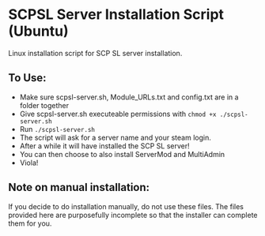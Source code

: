 # SCPSL Server Installation Script (Ubuntu)
Linux installation script for SCP SL server installation.

## To Use:
- Make sure scpsl-server.sh, Module_URLs.txt and config.txt are in a folder together
- Give scpsl-server.sh executeable permissions with `chmod +x ./scpsl-server.sh`
- Run `./scpsl-server.sh`
- The script will ask for a server name and your steam login.
- After a while it will have installed the SCP SL server!
- You can then choose to also install ServerMod and MultiAdmin
- Viola!

## Note on manual installation:
If you decide to do installation manually, do not use these files. The files provided here are purposefully incomplete so that the installer can complete them for you.
